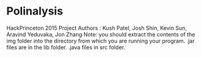 # Polinalysis
HackPrinceton 2015 Project
Authors : Kush Patel, Josh Shin, Kevin Sun, Aravind Yeduvaka, Jon Zhang
Note: you should extract the contents of the img folder into the directory from which you are running your program.
.jar files are in the lib folder. .java files in src folder.
